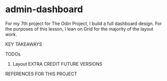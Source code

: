 # admin-dashboard

For my 7th project for The Odin Project, I build a full dashboard design. For the purposes of this lesson, I lean on Grid for the majority of the layout work. 


KEY TAKEAWAYS

TODOs
1. Layout
EXTRA CREDIT
FUTURE VERSIONS


REFERENCES FOR THIS PROJECT

